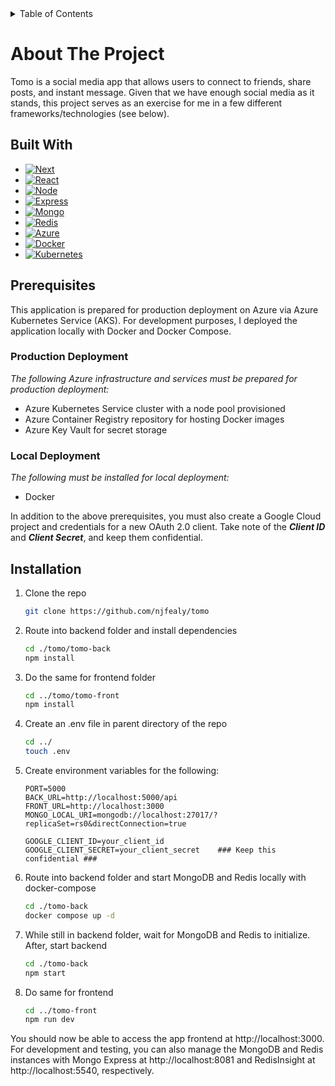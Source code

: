 <details>
  <summary>Table of Contents</summary>
  <ol>
    <li>
      <a href="#about-the-project">About The Project</a>
      <ul>
        <li><a href="#built-with">Built With</a></li>
      </ul>
    </li>
    <li>
      <a href="#getting-started">Getting Started</a>
      <ul>
        <li><a href="#prerequisites">Prerequisites</a></li>
        <li><a href="#installation">Installation</a></li>
      </ul>
    </li>
    <li><a href="#usage">Usage</a></li>
    <li><a href="#roadmap">Roadmap</a></li>
    <li><a href="#contributing">Contributing</a></li>
    <li><a href="#license">License</a></li>
    <li><a href="#contact">Contact</a></li>
    <li><a href="#acknowledgments">Acknowledgments</a></li>
  </ol>
</details>

<!-- ABOUT-THE-PROJECT -->
# About The Project
Tomo is a social media app that allows users to connect to friends, share posts, and instant message. Given that we have enough social media as it stands, this project serves as an exercise for me in a few different frameworks/technologies (see below).

## Built With
* [![Next][Next.js]][Next-url]
* [![React][React.js]][React-url]
* [![Node][Node.js]][Node-url]
* [![Express][Express.js]][Express-url]
* [![Mongo][MongoDB]][Mongo-url]
* [![Redis][Redis]][Redis-url]
* [![Azure][Azure]][Azure-url]
* [![Docker][Docker]][Docker-url]
* [![Kubernetes][Kubernetes]][Kubernetes-url]

<!-- PREREQUISITES -->
## Prerequisites
This application is prepared for production deployment on Azure via Azure Kubernetes Service (AKS). For development purposes, I deployed the application locally with Docker and Docker Compose.

### Production Deployment
_The following Azure infrastructure and services must be prepared for production deployment:_
* Azure Kubernetes Service cluster with a node pool provisioned
* Azure Container Registry repository for hosting Docker images
* Azure Key Vault for secret storage

### Local Deployment
_The following must be installed for local deployment:_
* Docker

In addition to the above prerequisites, you must also create a Google Cloud project and credentials for a new OAuth 2.0 client. Take note of the ***Client ID*** and ***Client Secret***, and keep them confidential.

<!-- INSTALLATION -->
## Installation
1. Clone the repo
   ```sh
   git clone https://github.com/njfealy/tomo
   ```
2. Route into backend folder and install dependencies
   ```sh
   cd ./tomo/tomo-back
   npm install
   ```
3. Do the same for frontend folder
   ```sh
   cd ../tomo/tomo-front
   npm install
   ```
4. Create an .env file in parent directory of the repo
   ```sh
   cd ../
   touch .env
   ```
5. Create environment variables for the following:
   ```.env
   PORT=5000
   BACK_URL=http://localhost:5000/api
   FRONT_URL=http://localhost:3000
   MONGO_LOCAL_URI=mongodb://localhost:27017/?replicaSet=rs0&directConnection=true
   
   GOOGLE_CLIENT_ID=your_client_id 
   GOOGLE_CLIENT_SECRET=your_client_secret    ### Keep this confidential ###
   ```
6. Route into backend folder and start MongoDB and Redis locally with docker-compose
   ```sh
   cd ./tomo-back
   docker compose up -d
   ```
8. While still in backend folder, wait for MongoDB and Redis to initialize. After, start backend
   ```sh
   cd ./tomo-back
   npm start
   ```
9. Do same for frontend
   ```sh
   cd ../tomo-front
   npm run dev
   ```

You should now be able to access the app frontend at http://localhost:3000.
For development and testing, you can also manage the MongoDB and Redis instances with Mongo Express at http://localhost:8081 and RedisInsight at http://localhost:5540, respectively.


[Next.js]: https://img.shields.io/badge/next.js-000000?style=for-the-badge&logo=nextdotjs&logoColor=white
[Next-url]: https://nextjs.org/
[React.js]: https://img.shields.io/badge/React-20232A?style=for-the-badge&logo=react&logoColor=61DAFB
[React-url]: https://reactjs.org/
[Node.js]: https://img.shields.io/badge/Node.js-339933?style=for-the-badge&logo=node.js&logoColor=white
[Node-url]: https://nodejs.org/
[Express.js]: https://img.shields.io/badge/express.js-000000?style=for-the-badge&logo=express&logoColor=white
[Express-url]: https://expressjs.com/
[MongoDB]: https://img.shields.io/badge/MongoDB-47A248?style=for-the-badge&logo=mongodb&logoColor=white
[Mongo-url]: https://www.mongodb.com/
[Redis]: https://img.shields.io/badge/Redis-DC382D?style=for-the-badge&logo=redis&logoColor=white
[Redis-url]: https://redis.io/
[Azure]: https://img.shields.io/badge/Azure-0078D4?style=for-the-badge&logo=microsoft-azure&logoColor=white
[Azure-url]: https://azure.microsoft.com/
[Docker]: https://img.shields.io/badge/Docker-2496ED?style=for-the-badge&logo=docker&logoColor=white
[Docker-url]: https://www.docker.com/
[Kubernetes]: https://img.shields.io/badge/Kubernetes-326CE5?style=for-the-badge&logo=kubernetes&logoColor=white
[Kubernetes-url]: https://kubernetes.io/


